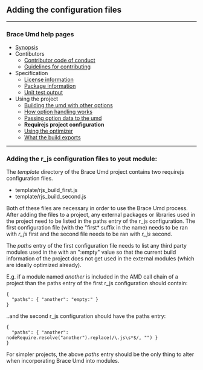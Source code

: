 ## Adding the configuration files

---
### Brace Umd help pages
* [Synopsis](https://github.com/restarian/brace_umd/blob/master/docs/synopsis.md)
* Contibutors
  * [Contributor code of conduct](https://github.com/restarian/brace_umd/blob/master/docs/contibutors/contributor_code_of_conduct.md)
  * [Guidelines for contributing](https://github.com/restarian/brace_umd/blob/master/docs/contibutors/guidelines_for_contributing.md)
* Specification
  * [License information](https://github.com/restarian/brace_umd/blob/master/docs/specification/license_information.md)
  * [Package information](https://github.com/restarian/brace_umd/blob/master/docs/specification/package_information.md)
  * [Unit test output](https://github.com/restarian/brace_umd/blob/master/docs/specification/unit_test_output.md)
* Using the project
  * [Building the umd with other options](https://github.com/restarian/brace_umd/blob/master/docs/using_the_project/building_the_umd_with_other_options.md)
  * [How option handling works](https://github.com/restarian/brace_umd/blob/master/docs/using_the_project/how_option_handling_works.md)
  * [Passing option data to the umd](https://github.com/restarian/brace_umd/blob/master/docs/using_the_project/passing_option_data_to_the_umd.md)
  * **Requirejs project configuration**
  * [Using the optimizer](https://github.com/restarian/brace_umd/blob/master/docs/using_the_project/using_the_optimizer.md)
  * [What the build exports](https://github.com/restarian/brace_umd/blob/master/docs/using_the_project/what_the_build_exports.md)

---

### Adding the r_js configuration files to yout module:
The *template* directory of the Brace Umd project contains two requirejs configuration files.
* template/rjs_build_first.js
* template/rjs_build_second.js

Both of these files are necessary in order to use the Brace Umd process. After adding the files to a project, any external packages or libraries used in the project need to be listed in the paths entry of the r_js configuration. The first configuration file (with the "first* suffix in the name) needs to be ran with *r_js* first and the second file needs to be ran with *r_js* second.

The *paths* entry of the first configuration file needs to list any third party modules used in the with an ":empty" value so that the current build information of the project does not get used in the external modules (which are ideally optimized already).

E.g. if a module named *another* is included in the AMD call chain of a project than the paths entry of the first r_js configuration should contain:

```
{
  "paths": { "another": "empty:" }
}
```

..and the second r_js configuration should have the paths entry:

```
{
  "paths": { "another": nodeRequire.resolve("another").replace(/\.js\s*$/, "") }
}
```

For simpler projects, the above *paths* entry should be the only thing to alter when incorporating Brace Umd into modules.
